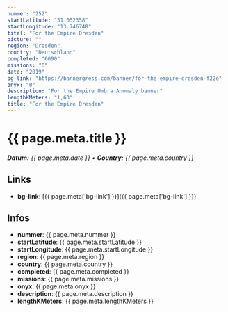 ```yaml
---
nummer: "252"
startLatitude: "51.052358"
startLongitude: "13.746748"
titel: "For the Empire Dresden"
picture: ""
region: "Dresden"
country: "Deutschland"
completed: "6090"
missions: "6"
date: "2019"
bg-link: "https://bannergress.com/banner/for-the-empire-dresden-f22e"
onyx: "0"
description: "For the Empire Umbra Anomaly banner"
lengthKMeters: "1,63"
title: "For the Empire Dresden"
---
```


# {{ page.meta.title }}
_**Datum:** {{ page.meta.date }} • **Country:** {{ page.meta.country }}_

## Links
- **bg-link**: [{{ page.meta['bg-link'] }}]({{ page.meta['bg-link'] }})

## Infos
- **nummer**: {{ page.meta.nummer }}
- **startLatitude**: {{ page.meta.startLatitude }}
- **startLongitude**: {{ page.meta.startLongitude }}
- **region**: {{ page.meta.region }}
- **country**: {{ page.meta.country }}
- **completed**: {{ page.meta.completed }}
- **missions**: {{ page.meta.missions }}
- **onyx**: {{ page.meta.onyx }}
- **description**: {{ page.meta.description }}
- **lengthKMeters**: {{ page.meta.lengthKMeters }}


